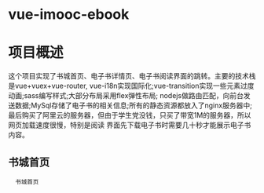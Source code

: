 # vue-imooc-ebook

# 项目概述
  
这个项目实现了书城首页、电子书详情页、电子书阅读界面的跳转。主要的技术栈是vue+vuex+vue-router,
vue-i18n实现国际化;vue-transition实现一些元素过度动画;sass编写样式;大部分布局采用flex弹性布局;
nodejs做路由匹配，向前台发送数据;MySql存储了电子书的相关信息;所有的静态资源都放入了nginx服务器中;
最后购买了阿里云的服务器，但由于学生党没钱，只买了带宽1M的服务器，所以网页加载速度很慢，特别是阅读
界面先下载电子书时需要几十秒才能展示电子书内容。
   
## 书城首页

      书城首页
